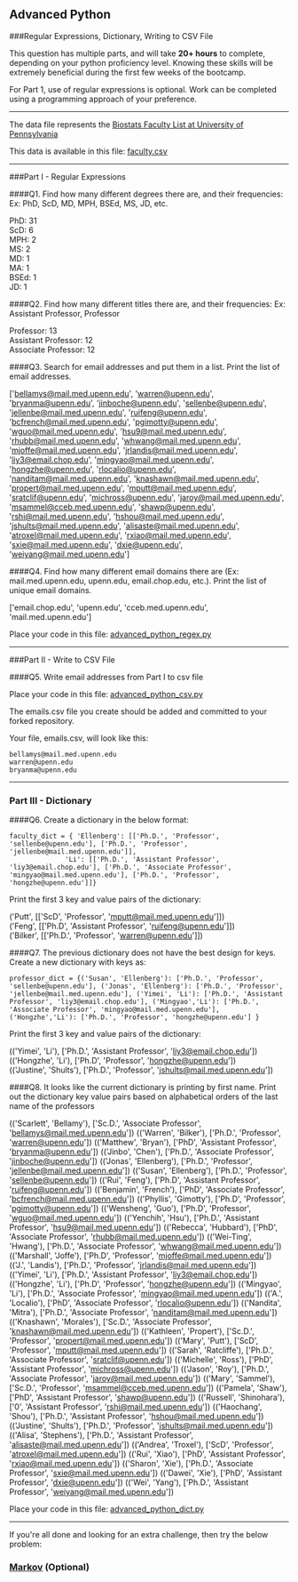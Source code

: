 ## Advanced Python    

###Regular Expressions, Dictionary, Writing to CSV File  

This question has multiple parts, and will take **20+ hours** to complete, depending on your python proficiency level.  Knowing these skills will be extremely beneficial during the first few weeks of the bootcamp.

For Part 1, use of regular expressions is optional.  Work can be completed using a programming approach of your preference. 

---

The data file represents the [Biostats Faculty List at University of Pennsylvania](http://www.med.upenn.edu/cceb/biostat/faculty.shtml)

This data is available in this file:  [faculty.csv](python/faculty.csv)

--- 

###Part I - Regular Expressions  


####Q1. Find how many different degrees there are, and their frequencies: Ex:  PhD, ScD, MD, MPH, BSEd, MS, JD, etc.

PhD: 31  
ScD: 6  
MPH: 2  
MS: 2  
MD: 1  
MA: 1  
BSEd: 1  
JD: 1  

####Q2. Find how many different titles there are, and their frequencies:  Ex:  Assistant Professor, Professor

Professor: 13  
Assistant Professor: 12  
Associate Professor: 12  

####Q3. Search for email addresses and put them in a list.  Print the list of email addresses.

['bellamys@mail.med.upenn.edu', 'warren@upenn.edu', 'bryanma@upenn.edu', 'jinboche@upenn.edu', 'sellenbe@upenn.edu', 'jellenbe@mail.med.upenn.edu', 'ruifeng@upenn.edu', 'bcfrench@mail.med.upenn.edu', 'pgimotty@upenn.edu', 'wguo@mail.med.upenn.edu', 'hsu9@mail.med.upenn.edu', 'rhubb@mail.med.upenn.edu', 'whwang@mail.med.upenn.edu', 'mjoffe@mail.med.upenn.edu', 'jrlandis@mail.med.upenn.edu', 'liy3@email.chop.edu', 'mingyao@mail.med.upenn.edu', 'hongzhe@upenn.edu', 'rlocalio@upenn.edu', 'nanditam@mail.med.upenn.edu', 'knashawn@mail.med.upenn.edu', 'propert@mail.med.upenn.edu', 'mputt@mail.med.upenn.edu', 'sratclif@upenn.edu', 'michross@upenn.edu', 'jaroy@mail.med.upenn.edu', 'msammel@cceb.med.upenn.edu', 'shawp@upenn.edu', 'rshi@mail.med.upenn.edu', 'hshou@mail.med.upenn.edu', 'jshults@mail.med.upenn.edu', 'alisaste@mail.med.upenn.edu', 'atroxel@mail.med.upenn.edu', 'rxiao@mail.med.upenn.edu', 'sxie@mail.med.upenn.edu', 'dxie@upenn.edu', 'weiyang@mail.med.upenn.edu']

####Q4. Find how many different email domains there are (Ex:  mail.med.upenn.edu, upenn.edu, email.chop.edu, etc.).  Print the list of unique email domains.

['email.chop.edu', 'upenn.edu', 'cceb.med.upenn.edu', 'mail.med.upenn.edu']

Place your code in this file: [advanced_python_regex.py](python/advanced_python_regex.py)

---

###Part II - Write to CSV File

####Q5.  Write email addresses from Part I to csv file

Place your code in this file: [advanced_python_csv.py](python/advanced_python_csv.py)

The emails.csv file you create should be added and committed to your forked repository.

Your file, emails.csv, will look like this:
```
bellamys@mail.med.upenn.edu
warren@upenn.edu
bryanma@upenn.edu
```

---

### Part III - Dictionary

####Q6.  Create a dictionary in the below format:
```
faculty_dict = { 'Ellenberg': [['Ph.D.', 'Professor', 'sellenbe@upenn.edu'], ['Ph.D.', 'Professor', 'jellenbe@mail.med.upenn.edu']],
              'Li': [['Ph.D.', 'Assistant Professor', 'liy3@email.chop.edu'], ['Ph.D.', 'Associate Professor', 'mingyao@mail.med.upenn.edu'], ['Ph.D.', 'Professor', 'hongzhe@upenn.edu']]}
```
Print the first 3 key and value pairs of the dictionary:

('Putt', [['ScD', 'Professor', 'mputt@mail.med.upenn.edu']])  
('Feng', [['Ph.D', 'Assistant Professor', 'ruifeng@upenn.edu']])  
('Bilker', [['Ph.D.', 'Professor', 'warren@upenn.edu']])    

####Q7.  The previous dictionary does not have the best design for keys.  Create a new dictionary with keys as:

```
professor_dict = {('Susan', 'Ellenberg'): ['Ph.D.', 'Professor', 'sellenbe@upenn.edu'], ('Jonas', 'Ellenberg'): ['Ph.D.', 'Professor', 'jellenbe@mail.med.upenn.edu'], ('Yimei', 'Li'): ['Ph.D.', 'Assistant Professor', 'liy3@email.chop.edu'], ('Mingyao','Li'): ['Ph.D.', 'Associate Professor', 'mingyao@mail.med.upenn.edu'], ('Hongzhe','Li'): ['Ph.D.', 'Professor', 'hongzhe@upenn.edu'] }
```

Print the first 3 key and value pairs of the dictionary:

(('Yimei', 'Li'), ['Ph.D.', 'Assistant Professor', 'liy3@email.chop.edu'])  
(('Hongzhe', 'Li'), ['Ph.D', 'Professor', 'hongzhe@upenn.edu'])  
(('Justine', 'Shults'), ['Ph.D.', 'Professor', 'jshults@mail.med.upenn.edu'])  

####Q8.  It looks like the current dictionary is printing by first name.  Print out the dictionary key value pairs based on alphabetical orders of the last name of the professors

(('Scarlett', 'Bellamy'), ['Sc.D.', 'Associate Professor', 'bellamys@mail.med.upenn.edu'])
(('Warren', 'Bilker'), ['Ph.D.', 'Professor', 'warren@upenn.edu'])
(('Matthew', 'Bryan'), ['PhD', 'Assistant Professor', 'bryanma@upenn.edu'])
(('Jinbo', 'Chen'), ['Ph.D.', 'Associate Professor', 'jinboche@upenn.edu'])
(('Jonas', 'Ellenberg'), ['Ph.D.', 'Professor', 'jellenbe@mail.med.upenn.edu'])
(('Susan', 'Ellenberg'), ['Ph.D.', 'Professor', 'sellenbe@upenn.edu'])
(('Rui', 'Feng'), ['Ph.D', 'Assistant Professor', 'ruifeng@upenn.edu'])
(('Benjamin', 'French'), ['PhD', 'Associate Professor', 'bcfrench@mail.med.upenn.edu'])
(('Phyllis', 'Gimotty'), ['Ph.D', 'Professor', 'pgimotty@upenn.edu'])
(('Wensheng', 'Guo'), ['Ph.D', 'Professor', 'wguo@mail.med.upenn.edu'])
(('Yenchih', 'Hsu'), ['Ph.D.', 'Assistant Professor', 'hsu9@mail.med.upenn.edu'])
(('Rebecca', 'Hubbard'), ['PhD', 'Associate Professor', 'rhubb@mail.med.upenn.edu'])
(('Wei-Ting', 'Hwang'), ['Ph.D.', 'Associate Professor', 'whwang@mail.med.upenn.edu'])
(('Marshall', 'Joffe'), ['Ph.D', 'Professor', 'mjoffe@mail.med.upenn.edu'])
(('J.', 'Landis'), ['Ph.D.', 'Professor', 'jrlandis@mail.med.upenn.edu'])
(('Yimei', 'Li'), ['Ph.D.', 'Assistant Professor', 'liy3@email.chop.edu'])
(('Hongzhe', 'Li'), ['Ph.D', 'Professor', 'hongzhe@upenn.edu'])
(('Mingyao', 'Li'), ['Ph.D.', 'Associate Professor', 'mingyao@mail.med.upenn.edu'])
(('A.', 'Localio'), ['PhD', 'Associate Professor', 'rlocalio@upenn.edu'])
(('Nandita', 'Mitra'), ['Ph.D.', 'Associate Professor', 'nanditam@mail.med.upenn.edu'])
(('Knashawn', 'Morales'), ['Sc.D.', 'Associate Professor', 'knashawn@mail.med.upenn.edu'])
(('Kathleen', 'Propert'), ['Sc.D.', 'Professor', 'propert@mail.med.upenn.edu'])
(('Mary', 'Putt'), ['ScD', 'Professor', 'mputt@mail.med.upenn.edu'])
(('Sarah', 'Ratcliffe'), ['Ph.D.', 'Associate Professor', 'sratclif@upenn.edu'])
(('Michelle', 'Ross'), ['PhD', 'Assistant Professor', 'michross@upenn.edu'])
(('Jason', 'Roy'), ['Ph.D.', 'Associate Professor', 'jaroy@mail.med.upenn.edu'])
(('Mary', 'Sammel'), ['Sc.D.', 'Professor', 'msammel@cceb.med.upenn.edu'])
(('Pamela', 'Shaw'), ['PhD', 'Assistant Professor', 'shawp@upenn.edu'])
(('Russell', 'Shinohara'), ['0', 'Assistant Professor', 'rshi@mail.med.upenn.edu'])
(('Haochang', 'Shou'), ['Ph.D.', 'Assistant Professor', 'hshou@mail.med.upenn.edu'])
(('Justine', 'Shults'), ['Ph.D.', 'Professor', 'jshults@mail.med.upenn.edu'])
(('Alisa', 'Stephens'), ['Ph.D.', 'Assistant Professor', 'alisaste@mail.med.upenn.edu'])
(('Andrea', 'Troxel'), ['ScD', 'Professor', 'atroxel@mail.med.upenn.edu'])
(('Rui', 'Xiao'), ['PhD', 'Assistant Professor', 'rxiao@mail.med.upenn.edu'])
(('Sharon', 'Xie'), ['Ph.D.', 'Associate Professor', 'sxie@mail.med.upenn.edu'])
(('Dawei', 'Xie'), ['PhD', 'Assistant Professor', 'dxie@upenn.edu'])
(('Wei', 'Yang'), ['Ph.D.', 'Assistant Professor', 'weiyang@mail.med.upenn.edu'])

Place your code in this file: [advanced_python_dict.py](python/advanced_python_dict.py)

--- 

If you're all done and looking for an extra challenge, then try the below problem:  

### [Markov](python/markov.py) (Optional)

